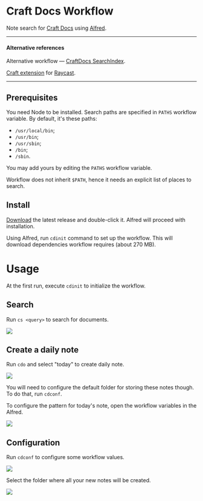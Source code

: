 # Craft Docs Workflow

Note search for [Craft Docs](https://www.craft.do) using [Alfred](https://www.alfredapp.com).

---

#### Alternative references

Alternative workflow — [CraftDocs SearchIndex](https://github.com/kudrykv/alfred-craftdocs-searchindex).

[Craft extension](https://www.raycast.com/bgnfu7re/craftdocs) for [Raycast](https://www.raycast.com/).

---

## Prerequisites
You need Node to be installed.
Search paths are specified in `PATHS` workflow variable.
By default, it's these paths:
* `/usr/local/bin`;
* `/usr/bin`;
* `/usr/sbin`;
* `/bin`;
* `/sbin`.

You may add yours by editing the `PATHS` workflow variable.

Workflow does not inherit `$PATH`, hence it needs an explicit list of places to search. 


## Install
[Download](https://github.com/kudrykv/alfred-craftdocs/releases/download/v0.2.5/Craft_Docs_v0.2.5.alfredworkflow)
the latest release and double-click it.
Alfred will proceed with installation.

Using Alfred, run `cdinit` command to set up the workflow.
This will download dependencies workflow requires (about 270 MB).


# Usage
At the first run, execute `cdinit` to initialize the workflow.

## Search
Run `cs <query>` to search for documents.

![](example-cs.png)

## Create a daily note
Run `cdo` and select "today" to create daily note.

![](example-cdo-today.png)

You will need to configure the default folder for storing these notes though.
To do that, run `cdconf`.

To configure the pattern for today's note, open the workflow variables in the Alfred.

![](example-edit-wf_var.png)

## Configuration
Run `cdconf` to configure some workflow values.

![](example-cdconf.png)

Select the folder where all your new notes will be created.

![](example-cdconf-default-folder.png)
